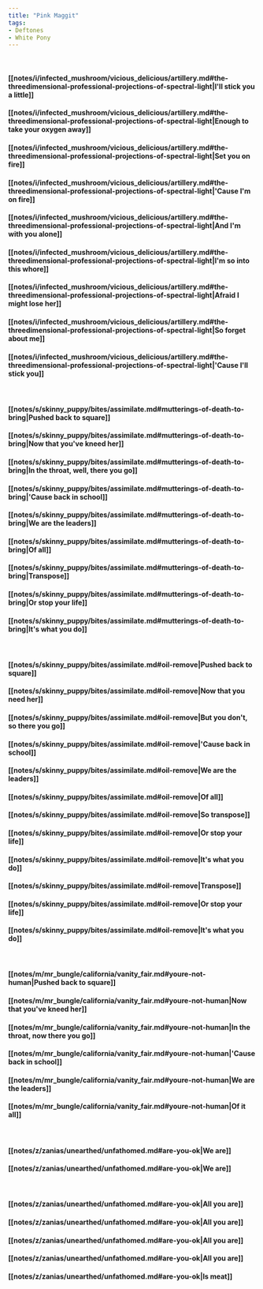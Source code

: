 ```yaml
---
title: "Pink Maggit"
tags:
- Deftones
- White Pony
---
```

&nbsp;
#### [[notes/i/infected_mushroom/vicious_delicious/artillery.md#the-threedimensional-professional-projections-of-spectral-light|I'll stick you a little]]
#### [[notes/i/infected_mushroom/vicious_delicious/artillery.md#the-threedimensional-professional-projections-of-spectral-light|Enough to take your oxygen away]]
#### [[notes/i/infected_mushroom/vicious_delicious/artillery.md#the-threedimensional-professional-projections-of-spectral-light|Set you on fire]]
#### [[notes/i/infected_mushroom/vicious_delicious/artillery.md#the-threedimensional-professional-projections-of-spectral-light|'Cause I'm on fire]]
#### [[notes/i/infected_mushroom/vicious_delicious/artillery.md#the-threedimensional-professional-projections-of-spectral-light|And I'm with you alone]]
#### [[notes/i/infected_mushroom/vicious_delicious/artillery.md#the-threedimensional-professional-projections-of-spectral-light|I'm so into this whore]]
#### [[notes/i/infected_mushroom/vicious_delicious/artillery.md#the-threedimensional-professional-projections-of-spectral-light|Afraid I might lose her]]
#### [[notes/i/infected_mushroom/vicious_delicious/artillery.md#the-threedimensional-professional-projections-of-spectral-light|So forget about me]]
#### [[notes/i/infected_mushroom/vicious_delicious/artillery.md#the-threedimensional-professional-projections-of-spectral-light|'Cause I'll stick you]]
&nbsp;
#### [[notes/s/skinny_puppy/bites/assimilate.md#mutterings-of-death-to-bring|Pushed back to square]]
#### [[notes/s/skinny_puppy/bites/assimilate.md#mutterings-of-death-to-bring|Now that you've kneed her]]
#### [[notes/s/skinny_puppy/bites/assimilate.md#mutterings-of-death-to-bring|In the throat, well, there you go]]
#### [[notes/s/skinny_puppy/bites/assimilate.md#mutterings-of-death-to-bring|'Cause back in school]]
#### [[notes/s/skinny_puppy/bites/assimilate.md#mutterings-of-death-to-bring|We are the leaders]]
#### [[notes/s/skinny_puppy/bites/assimilate.md#mutterings-of-death-to-bring|Of all]]
#### [[notes/s/skinny_puppy/bites/assimilate.md#mutterings-of-death-to-bring|Transpose]]
#### [[notes/s/skinny_puppy/bites/assimilate.md#mutterings-of-death-to-bring|Or stop your life]]
#### [[notes/s/skinny_puppy/bites/assimilate.md#mutterings-of-death-to-bring|It's what you do]]
&nbsp;
#### [[notes/s/skinny_puppy/bites/assimilate.md#oil-remove|Pushed back to square]]
#### [[notes/s/skinny_puppy/bites/assimilate.md#oil-remove|Now that you need her]]
#### [[notes/s/skinny_puppy/bites/assimilate.md#oil-remove|But you don't, so there you go]]
#### [[notes/s/skinny_puppy/bites/assimilate.md#oil-remove|'Cause back in school]]
#### [[notes/s/skinny_puppy/bites/assimilate.md#oil-remove|We are the leaders]]
#### [[notes/s/skinny_puppy/bites/assimilate.md#oil-remove|Of all]]
#### [[notes/s/skinny_puppy/bites/assimilate.md#oil-remove|So transpose]]
#### [[notes/s/skinny_puppy/bites/assimilate.md#oil-remove|Or stop your life]]
#### [[notes/s/skinny_puppy/bites/assimilate.md#oil-remove|It's what you do]]
#### [[notes/s/skinny_puppy/bites/assimilate.md#oil-remove|Transpose]]
#### [[notes/s/skinny_puppy/bites/assimilate.md#oil-remove|Or stop your life]]
#### [[notes/s/skinny_puppy/bites/assimilate.md#oil-remove|It's what you do]]
&nbsp;
#### [[notes/m/mr_bungle/california/vanity_fair.md#youre-not-human|Pushed back to square]]
#### [[notes/m/mr_bungle/california/vanity_fair.md#youre-not-human|Now that you've kneed her]]
#### [[notes/m/mr_bungle/california/vanity_fair.md#youre-not-human|In the throat, now there you go]]
#### [[notes/m/mr_bungle/california/vanity_fair.md#youre-not-human|'Cause back in school]]
#### [[notes/m/mr_bungle/california/vanity_fair.md#youre-not-human|We are the leaders]]
#### [[notes/m/mr_bungle/california/vanity_fair.md#youre-not-human|Of it all]]
&nbsp;
#### [[notes/z/zanias/unearthed/unfathomed.md#are-you-ok|We are]]
#### [[notes/z/zanias/unearthed/unfathomed.md#are-you-ok|We are]]
&nbsp;
#### [[notes/z/zanias/unearthed/unfathomed.md#are-you-ok|All you are]]
#### [[notes/z/zanias/unearthed/unfathomed.md#are-you-ok|All you are]]
#### [[notes/z/zanias/unearthed/unfathomed.md#are-you-ok|All you are]]
#### [[notes/z/zanias/unearthed/unfathomed.md#are-you-ok|All you are]]
#### [[notes/z/zanias/unearthed/unfathomed.md#are-you-ok|Is meat]]
